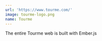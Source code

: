 ```yaml
---
url: 'https://www.tourme.com/'
image: tourme-logo.png
name: Tourme
---
```

The entire Tourme web is built with Ember.js